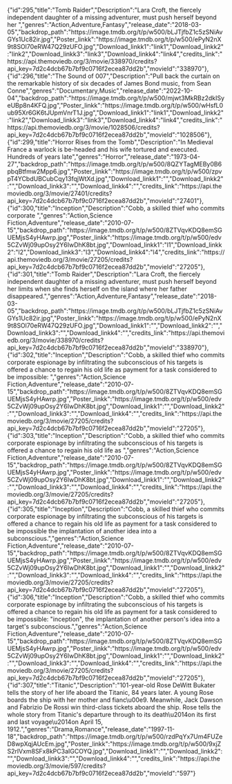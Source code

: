 {"id":295,"title":"Tomb Raider","Description":"Lara Croft, the fiercely independent daughter of a missing adventurer, must push herself beyond her ","genres":"Action,Adventure,Fantasy","release_date":"2018-03-05","backdrop_path":"https:\/\/image.tmdb.org\/t\/p\/w500\/bLJTjfbZ1c5zSNiAvGYs1Uc82ir.jpg","Poster_linkk":"https:\/\/image.tmdb.org\/t\/p\/w500\/ePyN2nX9t8SOl70eRW47Q29zUFO.jpg","Download_linkk1":"link1","Download_linkk2":"link2","Download_linkk3":"link3","Download_linkk4":"link4","credits_link":"https:\/\/api.themoviedb.org\/3\/movie\/338970\/credits?api_key=7d2c4dcb67b7bf9c0716f2ecea87dd2b","movieId":"338970"},{"id":296,"title":"The Sound of 007","Description":"Pull back the curtain on the remarkable history of six decades of James Bond music, from Sean Conne","genres":"Documentary,Music","release_date":"2022-10-04","backdrop_path":"https:\/\/image.tmdb.org\/t\/p\/w500\/mjwt3MkRBz2dkISyeUBp8n4KFQ.jpg","Poster_linkk":"https:\/\/image.tmdb.org\/t\/p\/w500\/wHsfL0ub95Xr6GK6tJUpmVnrT1J.jpg","Download_linkk1":"link1","Download_linkk2":"link2","Download_linkk3":"link3","Download_linkk4":"link4","credits_link":"https:\/\/api.themoviedb.org\/3\/movie\/1028506\/credits?api_key=7d2c4dcb67b7bf9c0716f2ecea87dd2b","movieId":"1028506"},{"id":299,"title":"Horror Rises from the Tomb","Description":"In Medieval France a warlock is be-headed and his wife tortured and executed. Hundreds of years late","genres":"Horror","release_date":"1973-04-27","backdrop_path":"https:\/\/image.tmdb.org\/t\/p\/w500\/8QZYTagMEBy0B6pbqBtfmw2Mpp6.jpg","Poster_linkk":"https:\/\/image.tmdb.org\/t\/p\/w500\/zpvpT4YCbdUBCubCqy13fqjWtXd.jpg","Download_linkk1":"","Download_linkk2":"","Download_linkk3":"","Download_linkk4":"","credits_link":"https:\/\/api.themoviedb.org\/3\/movie\/27401\/credits?api_key=7d2c4dcb67b7bf9c0716f2ecea87dd2b","movieId":"27401"},{"id":300,"title":"Inception","Description":"Cobb, a skilled thief who commits corporate ","genres":"Action,Science Fiction,Adventure","release_date":"2010-07-15","backdrop_path":"https:\/\/image.tmdb.org\/t\/p\/w500\/8ZTVqvKDQ8emSGUEMjsS4yHAwrp.jpg","Poster_linkk":"https:\/\/image.tmdb.org\/t\/p\/w500\/edv5CZvWj09upOsy2Y6IwDhK8bt.jpg","Download_linkk1":"l1","Download_linkk2":"l2","Download_linkk3":"l3","Download_linkk4":"l4","credits_link":"https:\/\/api.themoviedb.org\/3\/movie\/27205\/credits?api_key=7d2c4dcb67b7bf9c0716f2ecea87dd2b","movieId":"27205"},{"id":301,"title":"Tomb Raider","Description":"Lara Croft, the fiercely independent daughter of a missing adventurer, must push herself beyond her limits when she finds herself on the island where her father disappeared.","genres":"Action,Adventure,Fantasy","release_date":"2018-03-05","backdrop_path":"https:\/\/image.tmdb.org\/t\/p\/w500\/bLJTjfbZ1c5zSNiAvGYs1Uc82ir.jpg","Poster_linkk":"https:\/\/image.tmdb.org\/t\/p\/w500\/ePyN2nX9t8SOl70eRW47Q29zUFO.jpg","Download_linkk1":"","Download_linkk2":"","Download_linkk3":"","Download_linkk4":"","credits_link":"https:\/\/api.themoviedb.org\/3\/movie\/338970\/credits?api_key=7d2c4dcb67b7bf9c0716f2ecea87dd2b","movieId":"338970"},{"id":302,"title":"Inception","Description":"Cobb, a skilled thief who commits corporate espionage by infiltrating the subconscious of his targets is offered a chance to regain his old life as payment for a task considered to be impossible: ","genres":"Action,Science Fiction,Adventure","release_date":"2010-07-15","backdrop_path":"https:\/\/image.tmdb.org\/t\/p\/w500\/8ZTVqvKDQ8emSGUEMjsS4yHAwrp.jpg","Poster_linkk":"https:\/\/image.tmdb.org\/t\/p\/w500\/edv5CZvWj09upOsy2Y6IwDhK8bt.jpg","Download_linkk1":"","Download_linkk2":"","Download_linkk3":"","Download_linkk4":"","credits_link":"https:\/\/api.themoviedb.org\/3\/movie\/27205\/credits?api_key=7d2c4dcb67b7bf9c0716f2ecea87dd2b","movieId":"27205"},{"id":303,"title":"Inception","Description":"Cobb, a skilled thief who commits corporate espionage by infiltrating the subconscious of his targets is offered a chance to regain his old life as ","genres":"Action,Science Fiction,Adventure","release_date":"2010-07-15","backdrop_path":"https:\/\/image.tmdb.org\/t\/p\/w500\/8ZTVqvKDQ8emSGUEMjsS4yHAwrp.jpg","Poster_linkk":"https:\/\/image.tmdb.org\/t\/p\/w500\/edv5CZvWj09upOsy2Y6IwDhK8bt.jpg","Download_linkk1":"","Download_linkk2":"","Download_linkk3":"","Download_linkk4":"","credits_link":"https:\/\/api.themoviedb.org\/3\/movie\/27205\/credits?api_key=7d2c4dcb67b7bf9c0716f2ecea87dd2b","movieId":"27205"},{"id":305,"title":"Inception","Description":"Cobb, a skilled thief who commits corporate espionage by infiltrating the subconscious of his targets is offered a chance to regain his old life as payment for a task considered to be impossible the implantation of another idea into a subconscious.","genres":"Action,Science Fiction,Adventure","release_date":"2010-07-15","backdrop_path":"https:\/\/image.tmdb.org\/t\/p\/w500\/8ZTVqvKDQ8emSGUEMjsS4yHAwrp.jpg","Poster_linkk":"https:\/\/image.tmdb.org\/t\/p\/w500\/edv5CZvWj09upOsy2Y6IwDhK8bt.jpg","Download_linkk1":"","Download_linkk2":"","Download_linkk3":"","Download_linkk4":"","credits_link":"https:\/\/api.themoviedb.org\/3\/movie\/27205\/credits?api_key=7d2c4dcb67b7bf9c0716f2ecea87dd2b","movieId":"27205"},{"id":306,"title":"Inception","Description":"Cobb, a skilled thief who commits corporate espionage by infiltrating the subconscious of his targets is offered a chance to regain his old life as payment for a task considered to be impossible: \"inception\", the implantation of another person's idea into a target's subconscious.","genres":"Action,Science Fiction,Adventure","release_date":"2010-07-15","backdrop_path":"https:\/\/image.tmdb.org\/t\/p\/w500\/8ZTVqvKDQ8emSGUEMjsS4yHAwrp.jpg","Poster_linkk":"https:\/\/image.tmdb.org\/t\/p\/w500\/edv5CZvWj09upOsy2Y6IwDhK8bt.jpg","Download_linkk1":"","Download_linkk2":"","Download_linkk3":"","Download_linkk4":"","credits_link":"https:\/\/api.themoviedb.org\/3\/movie\/27205\/credits?api_key=7d2c4dcb67b7bf9c0716f2ecea87dd2b","movieId":"27205"},{"id":307,"title":"Titanic","Description":"101-year-old Rose DeWitt Bukater tells the story of her life aboard the Titanic, 84 years later. A young Rose boards the ship with her mother and fianc\u00e9. Meanwhile, Jack Dawson and Fabrizio De Rossi win third-class tickets aboard the ship. Rose tells the whole story from Titanic's departure through to its death\u2014on its first and last voyage\u2014on April 15, 1912.","genres":"Drama,Romance","release_date":"1997-11-18","backdrop_path":"https:\/\/image.tmdb.org\/t\/p\/w500\/rzdPqYx7Um4FUZeD8wpXqjAUcEm.jpg","Poster_linkk":"https:\/\/image.tmdb.org\/t\/p\/w500\/9xjZS2rlVxm8SFx8kPC3aIGCOYQ.jpg","Download_linkk1":"","Download_linkk2":"","Download_linkk3":"","Download_linkk4":"","credits_link":"https:\/\/api.themoviedb.org\/3\/movie\/597\/credits?api_key=7d2c4dcb67b7bf9c0716f2ecea87dd2b","movieId":"597"}
